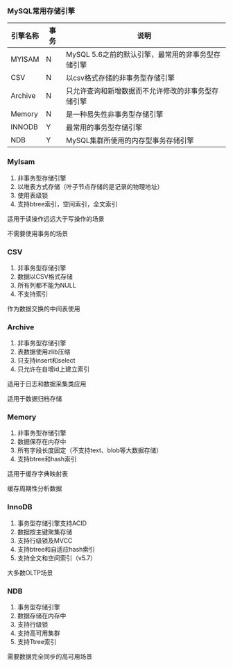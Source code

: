 ### MySQL常用存储引擎

| 引擎名称 | 事务 | 说明                                               |
| -------- | ---- | -------------------------------------------------- |
| MYISAM   | N    | MySQL 5.6之前的默认引擎，最常用的非事务型存储引擎  |
| CSV      | N    | 以csv格式存储的非事务型存储引擎                    |
| Archive  | N    | 只允许查询和新增数据而不允许修改的非事务型存储引擎 |
| Memory   | N    | 是一种易失性非事务型存储引擎                       |
| INNODB   | Y    | 最常用的事务型存储引擎                             |
| NDB      | Y    | MySQL集群所使用的内存型事务存储引擎                |

### MyIsam

1. 非事务型存储引擎
2. 以堆表方式存储（叶子节点存储的是记录的物理地址）
3. 使用表级锁
4. 支持btree索引，空间索引，全文索引

适用于读操作远远大于写操作的场景

不需要使用事务的场景

### CSV

1. 非事务型存储引擎
2. 数据以CSV格式存储
3. 所有列都不能为NULL
4. 不支持索引

作为数据交换的中间表使用

### Archive

1. 非事务型存储引擎
2. 表数据使用zlib压缩
3. 只支持insert和select
4. 只允许在自增id上建立索引

适用于日志和数据采集类应用

适用于数据归档存储

### Memory

1. 非事务型存储引擎
2. 数据保存在内存中
3. 所有字段长度固定（不支持text、blob等大数据存储）
4. 支持btree和hash索引

适用于缓存字典映射表

缓存周期性分析数据

### InnoDB

1. 事务型存储引擎支持ACID
2. 数据按主键聚集存储
3. 支持行级锁及MVCC
4. 支持btree和自适应hash索引
5. 支持全文和空间索引（v5.7）

大多数OLTP场景

### NDB

1. 事务型存储引擎
2. 数据存储在内存中
3. 支持行级锁
4. 支持高可用集群
5. 支持Ttree索引

需要数据完全同步的高可用场景